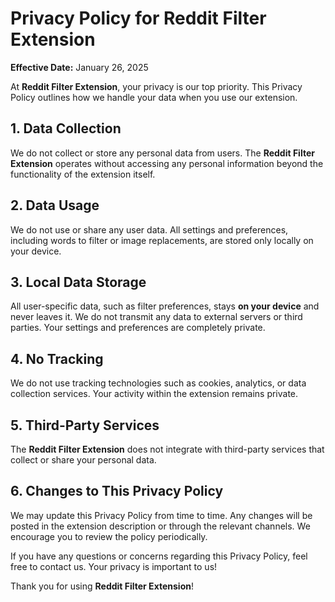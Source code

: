 # Privacy Policy for Reddit Filter Extension

**Effective Date:** January 26, 2025

At **Reddit Filter Extension**, your privacy is our top priority. This Privacy Policy outlines how we handle your data when you use our extension.

## 1. Data Collection  
We do not collect or store any personal data from users. The **Reddit Filter Extension** operates without accessing any personal information beyond the functionality of the extension itself.

## 2. Data Usage  
We do not use or share any user data. All settings and preferences, including words to filter or image replacements, are stored only locally on your device.

## 3. Local Data Storage  
All user-specific data, such as filter preferences, stays **on your device** and never leaves it. We do not transmit any data to external servers or third parties. Your settings and preferences are completely private.

## 4. No Tracking  
We do not use tracking technologies such as cookies, analytics, or data collection services. Your activity within the extension remains private.

## 5. Third-Party Services  
The **Reddit Filter Extension** does not integrate with third-party services that collect or share your personal data.

## 6. Changes to This Privacy Policy  
We may update this Privacy Policy from time to time. Any changes will be posted in the extension description or through the relevant channels. We encourage you to review the policy periodically.

If you have any questions or concerns regarding this Privacy Policy, feel free to contact us. Your privacy is important to us!

Thank you for using **Reddit Filter Extension**!
